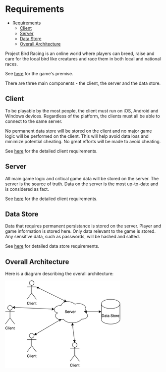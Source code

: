 # Requirements

- [Requirements](#requirements)
  - [Client](#client)
  - [Server](#server)
  - [Data Store](#data-store)
  - [Overall Architecture](#overall-architecture)

Project Bird Racing is an online world where players can breed, raise and care for the local bird like creatures and race them in both local and national races. 

See [here](premise.md) for the game's premise.

There are three main components - the client, the server and the data store.

## Client

To be playable by the most people, the client must run on iOS, Android and Windows devices. Regardless of the platform, the clients must all be able to connect to the same server.

No permanent data store will be stored on the client and no major game logic will be performed on the client. This will help avoid data loss and minimize potential cheating. No great efforts will be made to avoid cheating.

See [here](client.md) for the detailed client requirements.

## Server

All main game logic and critical game data will be stored on the server. The server is the source of truth. Data on the server is the most up-to-date and is considered as fact.

See [here](server.md) for the detailed client requirements.

## Data Store

Data that requires permanent persistance is stored on the server. Player and game information is stored here. Only data relevant to the game is stored. Any sensitive data, such as passwords, will be hashed and salted.

See [here](data_store.md) for detailed data store requirements.

## Overall Architecture

Here is a diagram describing the overall architecture:

![Overall Architecture](images/overall_architecture.drawio.png)

